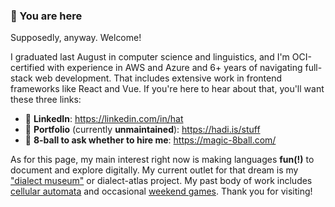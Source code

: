 ### 📍 You are here

Supposedly, anyway. Welcome!

I graduated last August in computer science and linguistics, and I'm OCI-certified with experience in AWS and Azure and 6+ years of navigating full-stack web development. That includes extensive work in frontend frameworks like React and Vue. If you're here to hear about that, you'll want these three links:

- 💼 **LinkedIn**: https://linkedin.com/in/hat
- 📝 **Portfolio** (currently **unmaintained**): https://hadi.is/stuff
- 🎱 **8-ball to ask whether to hire me**: https://magic-8ball.com/

As for this page, my main interest right now is making languages **fun(!)** to document and explore digitally. My current outlet for that dream is my ["dialect museum"](https://github.com/supposedly/dialect-museum) or dialect-atlas project. My past body of work includes [cellular automata](https://github.com/supposedly/nutshell) and occasional [weekend games](https://github.com/supposedly/mine-tac-toe). Thank you for visiting!
